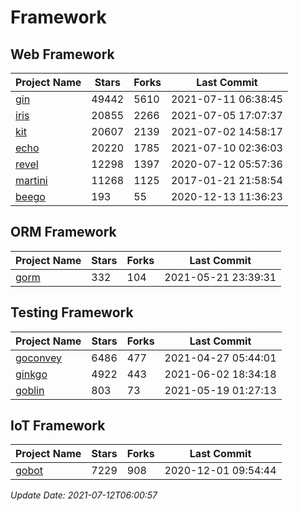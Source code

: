# Framework

## Web Framework
| Project Name | Stars | Forks | Last Commit |
| ------------ | ----- | ----- | ----------- |
| [gin](https://github.com/gin-gonic/gin) | 49442 | 5610 | 2021-07-11 06:38:45 |
| [iris](https://github.com/kataras/iris) | 20855 | 2266 | 2021-07-05 17:07:37 |
| [kit](https://github.com/go-kit/kit) | 20607 | 2139 | 2021-07-02 14:58:17 |
| [echo](https://github.com/labstack/echo) | 20220 | 1785 | 2021-07-10 02:36:03 |
| [revel](https://github.com/revel/revel) | 12298 | 1397 | 2020-07-12 05:57:36 |
| [martini](https://github.com/go-martini/martini) | 11268 | 1125 | 2017-01-21 21:58:54 |
| [beego](https://github.com/astaxie/beego) | 193 | 55 | 2020-12-13 11:36:23 |

## ORM Framework
| Project Name | Stars | Forks | Last Commit |
| ------------ | ----- | ----- | ----------- |
| [gorm](https://github.com/jinzhu/gorm) | 332 | 104 | 2021-05-21 23:39:31 |

## Testing Framework
| Project Name | Stars | Forks | Last Commit |
| ------------ | ----- | ----- | ----------- |
| [goconvey](https://github.com/smartystreets/goconvey) | 6486 | 477 | 2021-04-27 05:44:01 |
| [ginkgo](https://github.com/onsi/ginkgo) | 4922 | 443 | 2021-06-02 18:34:18 |
| [goblin](https://github.com/franela/goblin) | 803 | 73 | 2021-05-19 01:27:13 |

## IoT Framework
| Project Name | Stars | Forks | Last Commit |
| ------------ | ----- | ----- | ----------- |
| [gobot](https://github.com/hybridgroup/gobot) | 7229 | 908 | 2020-12-01 09:54:44 |

*Update Date: 2021-07-12T06:00:57*